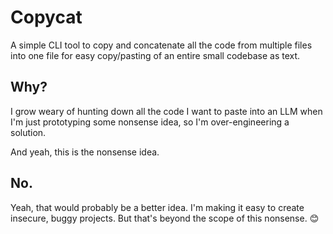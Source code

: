 # Copycat

A simple CLI tool to copy and concatenate all the code from multiple files into one file for easy copy/pasting of an entire small codebase as text.

## Why?

I grow weary of hunting down all the code I want to paste into an LLM when I'm just prototyping some nonsense idea, so I'm over-engineering a solution.

And yeah, this is the nonsense idea.

## No.

Yeah, that would probably be a better idea. I'm making it easy to create insecure, buggy projects. But that's beyond the scope of this nonsense. :blush:
